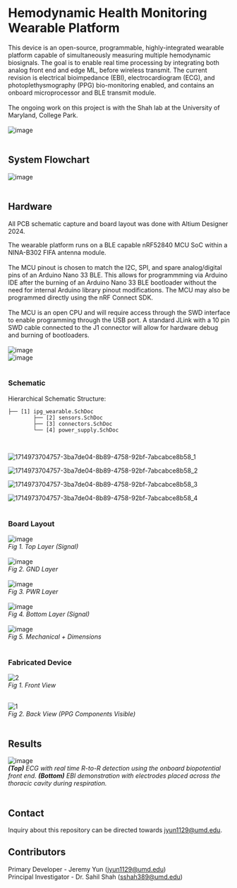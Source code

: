 # Hemodynamic Health Monitoring Wearable Platform
This device is an open-source, programmable, highly-integrated wearable platform capable of simultaneously measuring multiple hemodynamic biosignals. The goal is to enable real time processing by integrating both analog front end and edge ML, before wireless transmit. The current revision is electrical bioimpedance (EBI), electrocardiogram (ECG), and photoplethysmography (PPG) bio-monitoring enabled, and contains an onboard microprocessor and BLE transmit module.
<br><br>
The ongoing work on this project is with the Shah lab at the University of Maryland, College Park.
<br><br>
![image](https://github.com/JermYeWorm/Hemodynamic-Monitoring-Wearable/assets/113321384/a1fd0d2d-41c1-4abf-bccf-92a026fa436c)
<br><br>


## System Flowchart
![image](https://github.com/JermYeWorm/Hemodynamic-Monitoring-Wearable/assets/113321384/130fc2e2-656f-4bfe-95c9-b60f719724cd)
<br><br>

## Hardware
All PCB schematic capture and board layout was done with Altium Designer 2024.

The wearable platform runs on a BLE capable nRF52840 MCU SoC within a NINA-B302 FIFA antenna module. 
<br><br>
The MCU pinout is chosen to match the I2C, SPI, and spare analog/digital pins of an Arduino Nano 33 BLE. This allows for programmming via Arduino IDE after the burning of an Arduino Nano 33 BLE bootloader without the need for internal Arduino library pinout modifications. The MCU may also be programmed directly using the nRF Connect SDK.
<br><br>
The MCU is an open CPU and will require access through the SWD interface to enable programming through the USB port. A standard JLink with a 10 pin SWD cable connected to the J1 connector will allow for hardware debug and burning of bootloaders. 
<br><br>
![image](https://github.com/JermYeWorm/Hemodynamic-Monitoring-Wearable/assets/113321384/dd65ab83-1b07-4aad-ad64-3bf811d65519)
<br>
![image](https://github.com/JermYeWorm/Hemodynamic-Monitoring-Wearable/assets/113321384/3e39affa-d2bf-464c-91aa-b6333be164a8)
<br><br>

### Schematic
Hierarchical Schematic Structure:<br>
```
├── [1] ipg_wearable.SchDoc
        ├── [2] sensors.SchDoc
        ├── [3] connectors.SchDoc
        └── [4] power_supply.SchDoc
```
<br>

![1714973704757-3ba7de04-8b89-4758-92bf-7abcabce8b58_1](https://github.com/JermYeWorm/IPG-Wearable/assets/113321384/26b00149-5dd8-4226-9bc7-3e8e0e4e1620)
<br>

![1714973704757-3ba7de04-8b89-4758-92bf-7abcabce8b58_2](https://github.com/JermYeWorm/IPG-Wearable/assets/113321384/29d9bdce-02a3-41f3-9d10-136f45512d3f)
<br>

![1714973704757-3ba7de04-8b89-4758-92bf-7abcabce8b58_3](https://github.com/JermYeWorm/IPG-Wearable/assets/113321384/1b167fc5-132d-4a4d-93b4-5fcd07ea8abc)
<br>

![1714973704757-3ba7de04-8b89-4758-92bf-7abcabce8b58_4](https://github.com/JermYeWorm/IPG-Wearable/assets/113321384/7d4a8488-626c-43fd-980a-48f274413e8d)
<br><br>

### Board Layout
![image](https://github.com/JermYeWorm/IPG-Wearable/assets/113321384/0f92435f-ac0c-421e-9a39-34618c8f7516)
<br>_Fig 1. Top Layer (Signal)_<br><br>
![image](https://github.com/JermYeWorm/IPG-Wearable/assets/113321384/dd254d63-ee3c-4daf-88ca-807670cd68d3)
<br>_Fig 2. GND Layer_<br><br>
![image](https://github.com/JermYeWorm/IPG-Wearable/assets/113321384/f3cc15ef-bf16-436c-a69f-bfac4d7dbc25)
<br>_Fig 3. PWR Layer_<br><br>
![image](https://github.com/JermYeWorm/IPG-Wearable/assets/113321384/ee679546-e9ff-4c30-8e5e-7ae01409f6f2)
<br>_Fig 4. Bottom Layer (Signal)_<br><br>
![image](https://github.com/JermYeWorm/IPG-Wearable/assets/113321384/156e53fa-7c06-43ac-8e4b-818b9fdacad8)
<br>_Fig 5. Mechanical + Dimensions_<br><br>

### Fabricated Device
![2](https://github.com/user-attachments/assets/1f72a4c6-8dc6-4642-bdf3-25f1adf20798)
<br>_Fig 1. Front View_<br><br>

![1](https://github.com/user-attachments/assets/10afcda5-7862-4310-afaf-526c9464fa2c)
<br>_Fig 2. Back View (PPG Components Visible)_<br><br>

## Results
![image](https://github.com/JermYeWorm/Hemodynamic-Monitoring-Wearable/assets/113321384/ee90e40f-74b3-4544-9d96-b8c64cb00384)
<br>_**(Top)** ECG with real time R-to-R detection using the onboard biopotential front end. **(Bottom)** EBI demonstration with electrodes placed across the thoracic cavity during respiration._<br><br>

## Contact
Inquiry about this repository can be directed towards jyun1129@umd.edu.

## Contributors
Primary Developer - Jeremy Yun (jyun1129@umd.edu)
<br>
Principal Investigator - Dr. Sahil Shah (sshah389@umd.edu)
<br>
